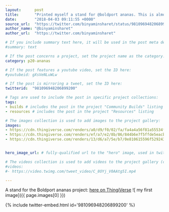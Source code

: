 ```yaml
---
layout:      post
title:       "Printed myself a stand for @boldport ananas. This is almost as far as my 3D design skill go, but that’s good enough…"
date:        "2018-04-03 09:11:55 +0000"
source_url:  "https://twitter.com/binyaminsharet/status/981096948206899200"
author_name: "@binyaminsharet"
author_url:  "https://twitter.com/binyaminsharet"

# If you include summary text here, it will be used in the post meta description instead of an excerpt from the post body
#summary: text

# If the post concerns a project, set the project name as the category:
category: p20-ananas

# If the post features a youtube video, set the ID here:
#youtubeid: gXsVeNLuWLw

# If the post is mirroring a tweet, set the ID here:
twitterid:  "981096948206899200"

# Tags are used to include the post in specific project collections:
tags:
- builds # includes the post in the project "Community Builds" listing
- resources # includes the post in the project "Resources" listing

# The images collection is used to add images to the project gallery:
images:
- https://cdn.thingiverse.com/renders/a0/d9/f0/02/fa/fa4a4a56f81a55534f820f0aabe75b0e_preview_featured.JPG
- https://cdn.thingiverse.com/renders/ef/a7/e2/8b/86/844b6e7f5ffde5eacb2334096d8072e7_preview_featured.jpg
- https://cdn.thingiverse.com/renders/13/d6/a7/5e/b7/0e810615596f52924342badc7ca1c1c5_preview_featured.JPG


hero_image_url: # fully-qualified url to the "hero" image, used in twitter cards for example

# The videos collection is used to add videos to the project gallery (currently only mp4):
#videos:
#- https://video.twimg.com/tweet_video/C_8OYj_V0AAtg5I.mp4

---
```


A stand for the Boldport ananas project: [here on ThingiVerse](https://www.thingiverse.com/thing:2848917)
![ my first image]({{ page.images[0] }})

{% include twitter-embed.html id='981096948206899200' %}


